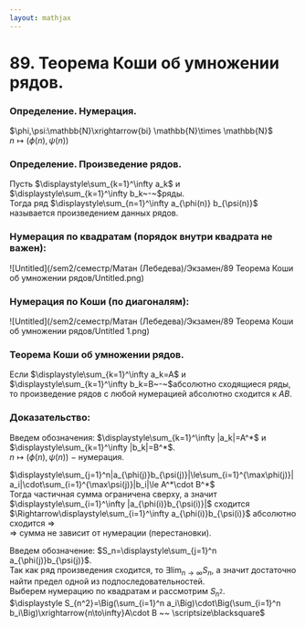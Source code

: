 ```yaml
---  
layout: mathjax  
---  
```

  
# 89. Теорема Коши об умножении рядов.  
  
### Определение. Нумерация.  
$\phi,\psi:\mathbb{N}\xrightarrow{bi} \mathbb{N}\times \mathbb{N}$  
$n\mapsto\big(\phi(n),\psi(n)\big)$  
  
### Определение. Произведение рядов.  
Пусть $\displaystyle\sum_{k=1}^\infty a_k$ и $\displaystyle\sum_{k=1}^\infty b_k~-~$ряды.  
Тогда ряд $\displaystyle\sum_{n=1}^\infty a_{\phi(n)} b_{\psi(n)}$ называется произведением данных рядов.  
  
### Нумерация по квадратам (порядок внутри квадрата не важен):  
  
![Untitled](/sem2/семестр/Матан (Лебедева)/Экзамен/89 Теорема Коши об умножении рядов/Untitled.png)  
  
### Нумерация по Коши (по диагоналям):  
  
![Untitled](/sem2/семестр/Матан (Лебедева)/Экзамен/89 Теорема Коши об умножении рядов/Untitled 1.png)  
  
### Теорема Коши об умножении рядов.  
Если $\displaystyle\sum_{k=1}^\infty a_k=A$ и $\displaystyle\sum_{k=1}^\infty b_k=B~-~$абсолютно сходящиеся ряды,  
то произведение рядов с любой нумерацией абсолютно сходится к $AB$.  
  
### Доказательство:  
Введем обозначения: $\displaystyle\sum_{k=1}^\infty |a_k|=A^*$ и $\displaystyle\sum_{k=1}^\infty |b_k|=B^*$.  
$n\mapsto\big(\phi(n),\psi(n)\big)~-~$нумерация.  
  
$\displaystyle\sum_{j=1}^n|a_{\phi(j)}b_{\psi(j)}|\le\sum_{i=1}^{\max\phi(j)}|a_i|\cdot\sum_{i=1}^{\max\psi(j)}|b_i|\le A^*\cdot B^*$  
Тогда частичная сумма ограничена сверху, а значит  
$\displaystyle\sum_{i=1}^\infty |a_{\phi(i)}b_{\psi(i)}|$ сходится $\Rightarrow\displaystyle\sum_{i=1}^\infty a_{\phi(i)}b_{\psi(i)}$ абсолютно сходится $\Rightarrow$  
$\Rightarrow$ сумма не зависит от нумерации (перестановки).  
  
Введем обозначение: $S_n=\displaystyle\sum_{j=1}^n a_{\phi(j)}b_{\psi(j)}$.  
Так как ряд произведения сходится, то $\exists\displaystyle\lim_{n\to\infty}S_n$, а значит достаточно найти предел одной из подпоследовательностей.  
Выберем нумерацию по квадратам и рассмотрим $S_{n^2}$.  
$\displaystyle S_{n^2}=\Big(\sum_{i=1}^n a_i\Big)\cdot\Big(\sum_{i=1}^n b_i\Big)\xrightarrow{n\to\infty}A\cdot B ~~ \scriptsize\blacksquare$  
